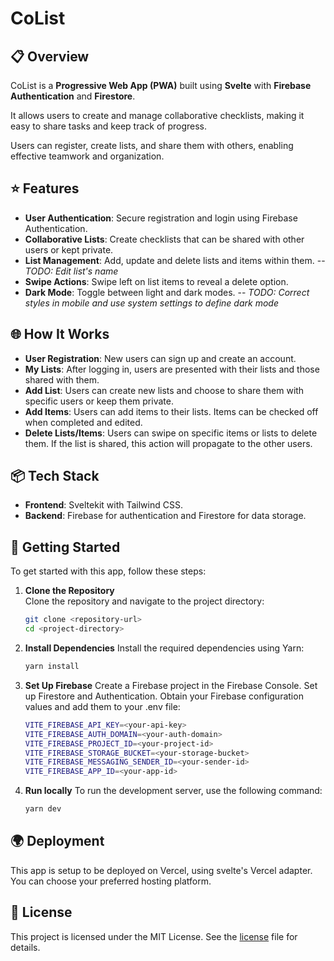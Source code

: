 # CoList

## 📋 Overview

CoList is a **Progressive Web App (PWA)** built using **Svelte** with **Firebase Authentication** and **Firestore**.

It allows users to create and manage collaborative checklists, making it easy to share tasks and keep track of progress.

Users can register, create lists, and share them with others, enabling effective teamwork and organization.

## ⭐ Features

- **User Authentication**: Secure registration and login using Firebase Authentication.
- **Collaborative Lists**: Create checklists that can be shared with other users or kept private.
- **List Management**: Add, update and delete lists and items within them. -- _TODO: Edit list's name_
- **Swipe Actions**: Swipe left on list items to reveal a delete option.
- **Dark Mode**: Toggle between light and dark modes. -- _TODO: Correct styles in mobile and use system settings to define dark mode_

## 🌐 How It Works

- **User Registration**: New users can sign up and create an account.
- **My Lists**: After logging in, users are presented with their lists and those shared with them.
- **Add List**: Users can create new lists and choose to share them with specific users or keep them private.
- **Add Items**: Users can add items to their lists. Items can be checked off when completed and edited.
- **Delete Lists/Items**: Users can swipe on specific items or lists to delete them. If the list is shared, this action will propagate to the other users.

## 📦 Tech Stack

- **Frontend**: Sveltekit with Tailwind CSS.
- **Backend**: Firebase for authentication and Firestore for data storage.

## 🚀 Getting Started

To get started with this app, follow these steps:

1. **Clone the Repository**  
   Clone the repository and navigate to the project directory:

   ```bash
   git clone <repository-url>
   cd <project-directory>
   ```

2. **Install Dependencies**
   Install the required dependencies using Yarn:

   ```bash
   yarn install
   ```

3. **Set Up Firebase**
   Create a Firebase project in the Firebase Console.
   Set up Firestore and Authentication.
   Obtain your Firebase configuration values and add them to your .env file:

   ```bash
   VITE_FIREBASE_API_KEY=<your-api-key>
   VITE_FIREBASE_AUTH_DOMAIN=<your-auth-domain>
   VITE_FIREBASE_PROJECT_ID=<your-project-id>
   VITE_FIREBASE_STORAGE_BUCKET=<your-storage-bucket>
   VITE_FIREBASE_MESSAGING_SENDER_ID=<your-sender-id>
   VITE_FIREBASE_APP_ID=<your-app-id>
   ```

4. **Run locally**
   To run the development server, use the following command:

   ```bash
   yarn dev
   ```

## 🌍 Deployment

This app is setup to be deployed on Vercel, using svelte's Vercel adapter.
You can choose your preferred hosting platform.

## 📄 License

This project is licensed under the MIT License. See the [license](.license) file for details.
